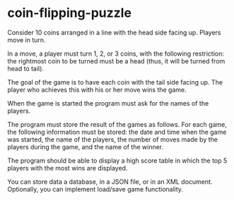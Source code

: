 coin-flipping-puzzle
====================

Consider 10 coins arranged in a line with the head side facing up. Players move in turn.

In a move, a player must turn 1, 2, or 3 coins, with the following restriction:
the rightmost coin to be turned must be a head (thus, it will be turned from head to tail).

The goal of the game is to have each coin with the tail side facing up.
The player who achieves this with his or her move wins the game.

When the game is started the program must ask for the names of the players.

The program must store the result of the games as follows.
For each game, the following information must be stored: the date and time when the game was started,
the name of the players, the number of moves made by the players during the game, and the name of the winner.

The program should be able to display a high score table in which the top 5 players with the most wins are displayed.

You can store data a database, in a JSON file, or in an XML document.
Optionally, you can implement load/save game functionality.
